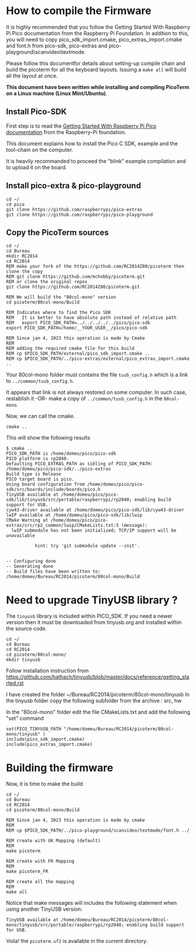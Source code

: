 # How to compile the Firmware

It is highly recommended that you follow the Getting Started With Raspberry Pi Pico documentation from the Raspberry Pi Foundation.  In addition to this, you will need to copy pico_sdk_import.cmake, pico_extras_import.cmake and font.h from pico-sdk, pico-extras and pico-playground\scanvideo\textmode.

Please follow this documentfor details about setting-up compile chain and build the picoterm for all the keyboard layouts. Issuing a `make all` will build all the layout at once.

**This document have been written while installing and compiling PicoTerm on a Linux machine (Linux Mint/Ubuntu)**.

## Install Pico-SDK

First step is to read the [Getting Started With Raspberry Pi Pico documentation](https://www.raspberrypi.com/documentation/microcontrollers/c_sdk.html) from the Raspberry-Pi foundation.

This document explains how to install the Pico C SDK, example and the tool-chain on the computer.

It is heavily recommanded to proceed the "blink" example compilation and to upload it on the board.

## Install pico-extra & pico-playground

```
cd ~/
cd pico
git clone https://github.com/raspberrypi/pico-extras
git clone https://github.com/raspberrypi/pico-playground
```

## Copy the PicoTerm sources

```
cd ~/
cd Bureau
mkdir RC2014
cd RC2014
REM make your fork of the https://github.com/RC2014Z80/picoterm then clone the copy
REM git clone https://github.com/mchobby/picoterm.git
REM or clone the original repos
git clone https://github.com/RC2014Z80/picoterm.git

REM We will build the "80col-mono" version
cd picoterm/80col-mono/Build

REM Indicates where to find the Pico SDK
REM   It is better to have absolute path instead of relative path
REM   export PICO_SDK_PATH=../../../../../pico/pico-sdk
export PICO_SDK_PATH=/home/__YOUR_USER__/pico/pico-sdk

REM Since jan 4, 2023 this operation is made by Cmake
REM
REM adding the required cmake file for this build
REM cp $PICO_SDK_PATH/external/pico_sdk_import.cmake ..
REM cp $PICO_SDK_PATH/../pico-extras/external/pico_extras_import.cmake ..
```

Your 80col-mono folder must contains the file `tusb_config.h` which is a link to `../common/tusb_config.h`.

It appears that link is not always restored on some computer. In such case, restablish it -OR- make a copy of `../common/tusb_config.h` in the `80col-mono`.

Now, we can call the cmake.

```
cmake ..
```

This will show the following results

```
$ cmake ..
PICO_SDK_PATH is /home/domeu/pico/pico-sdk
PICO platform is rp2040.
Defaulting PICO_EXTRAS_PATH as sibling of PICO_SDK_PATH: /home/domeu/pico/pico-sdk/../pico-extras
Build type is Release
PICO target board is pico.
Using board configuration from /home/domeu/pico/pico-sdk/src/boards/include/boards/pico.h
TinyUSB available at /home/domeu/pico/pico-sdk/lib/tinyusb/src/portable/raspberrypi/rp2040; enabling build support for USB.
cyw43-driver available at /home/domeu/pico/pico-sdk/lib/cyw43-driver
lwIP available at /home/domeu/pico/pico-sdk/lib/lwip
CMake Warning at /home/domeu/pico/pico-extras/src/rp2_common/lwip/CMakeLists.txt:5 (message):
  lwIP submodule has not been initialized; TCP/IP support will be unavailable

           hint: try 'git submodule update --init'.


-- Configuring done
-- Generating done
-- Build files have been written to: /home/domeu/Bureau/RC2014/picoterm/80col-mono/Build
```

# Need to upgrade TinyUSB library ?

The `tinyusb` library is included within PICO_SDK. If you need a newer version then it must be downloaded from tinyusb.org and installed within the source code.

```
cd ~/
cd Bureau
cd RC2014
cd picoterm/80col-mono/
mkdir tinyusb
```

Follow installation instruction from
https://github.com/hathach/tinyusb/blob/master/docs/reference/getting_started.rst

I have created the folder ~/Bureau/RC2014/picoterm/80col-mono/tinyusb
In the tinyusb folder copy the following subfolder from the archive : src, hw

In the "80col-mono" folder edit the file CMakeLists.txt and add the following "set" command

```
set(PICO_TINYUSB_PATH "/home/domeu/Bureau/RC2014/picoterm/80col-mono/tinyusb" )
include(pico_sdk_import.cmake)       
include(pico_extras_import.cmake)
```

# Building the firmware

Now, it is time to make the build

```
cd ~/
cd Bureau
cd RC2014
cd picoterm/80col-mono/Build

REM Since jan 4, 2023 this operation is made by cmake
REM
REM cp $PICO_SDK_PATH/../pico-playground/scanvideo/textmode/font.h ../

REM create with UK Mapping (default)
REM
make picoterm

REM create with FR Mapping
REM
make picoterm_FR

REM create all the mapping
REM
make all
```
Notice that make messages will includes the following statement when using another TinyUSB version:

```
TinyUSB available at /home/domeu/Bureau/RC2014/picoterm/80col-mono/tinyusb/src/portable/raspberrypi/rp2040; enabling build support for USB.
```

Voila! the `picoterm.uf2` is available in the current directory.
